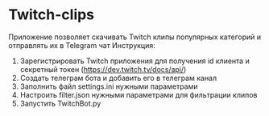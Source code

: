 # Twitch-clips
 Приложение позволяет скачивать Twitch клипы популярных категорий и отправлять их в Telegram чат
 Инструкция:
 1) Зарегистрировать Twitch приложения для получения id клиента и секретный токен (https://dev.twitch.tv/docs/api/)
 2) Создать телеграм бота и добавить его в телеграм канал
 3) Заполнить файл settings.ini нужными параметрами
 4) Настроить filter.json нужными параметрами для фильтрации клипов
 5) Запустить TwitchBot.py 
